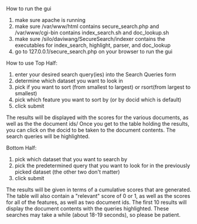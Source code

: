 How to run the gui

1. make sure apache is running
2. make sure /var/www/html contains secure_search.php and /var/www/cgi-bin contains index_search.sh and doc_lookup.sh
3. make sure /silo/daviwang/SecureSearch/indexer contains the executables for index_search, highlight, parser, and doc_lookup
4. go to 127.0.0.1/secure_search.php on your browser to run the gui

How to use
Top Half:
  1. enter your desired search query(ies) into the Search Queries form
  2. determine which dataset you want to look in
  3. pick if you want to sort (from smallest to largest) or rsort(from largest to smallest)
  4. pick which feature you want to sort by (or by docid which is default)
  5. click submit
  
  The results will be displayed with the scores for the various documents, as well as the the document ids/ Once you get to the table holding the results, you can click on the docid to be taken to the document contents. The search queries will be highlighted.

Bottom Half:
  1. pick which dataset that you want to search by
  2. pick the predetermined query that you want to look for in the previously picked dataset (the other two don't matter)
  3. click submit
  
  The results will be given in terms of a cumulative scores that are generated. The table will also contain a "relevant" score of 0 or 1, as well as the scores for all of the features, as well as two document ids. The first 10 results will display the document contents with the queries highlighted. These searches may take a while (about 18-19 seconds), so please be patient.
